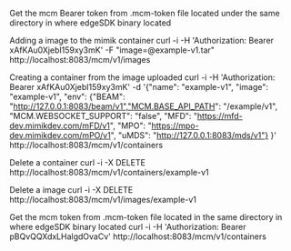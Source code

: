Get the mcm Bearer token from .mcm-token file located under the same directory in where edgeSDK binary located 

Adding a image to the mimik container
curl -i -H 'Authorization: Bearer xAfKAu0XjebI159xy3mK' -F "image=@example-v1.tar" http://localhost:8083/mcm/v1/images


Creating a container from the image uploaded
curl -i -H 'Authorization: Bearer xAfKAu0XjebI159xy3mK' -d '{"name": "example-v1", "image": "example-v1", "env": {"BEAM": "http://127.0.0.1:8083/beam/v1","MCM.BASE_API_PATH": "/example/v1", "MCM.WEBSOCKET_SUPPORT": "false", "MFD": "https://mfd-dev.mimikdev.com/mFD/v1", "MPO": "https://mpo-dev.mimikdev.com/mPO/v1", "uMDS": "http://127.0.0.1:8083/mds/v1"}
}' http://localhost:8083/mcm/v1/containers

Delete a container
curl -i -X DELETE http://localhost:8083/mcm/v1/containers/example-v1


Delete a image
curl -i -X DELETE http://localhost:8083/mcm/v1/images/example-v1



Get the mcm token from .mcm-token file located in the same directory in where edgeSDK binary located 
curl -i -H 'Authorization: Bearer pBQvQQXdxLHalgdOvaCv' http://localhost:8083/mcm/v1/containers
